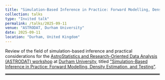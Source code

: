 ```yaml
---
title: "Simulation-Based Inference in Practice: Forward Modelling, Density Estimation, and Testing"
collection: talks
type: "Invited talk"
permalink: /talks/2025-09-11
venue: "ASTRODAT, Durham University"
date: 2025-09-11
location: "Durham, United Kingdom"
---
```


Review of the field of simulation-based inference and practical considerations for the [AstroStatistics and Research-Oriented Data Analysis (ASTRODAT) workshop](https://bronreichardtchu.github.io/ASTRODAT/) at [Durham University](https://www.durham.ac.uk/), titled ["Simulation-Based Inference in Practice: Forward Modelling, Density Estimation, and Testing"](../files/2025-09-11_ASTRODAT_SBI_review.pdf).

<hr style="border:2px solid gray">
